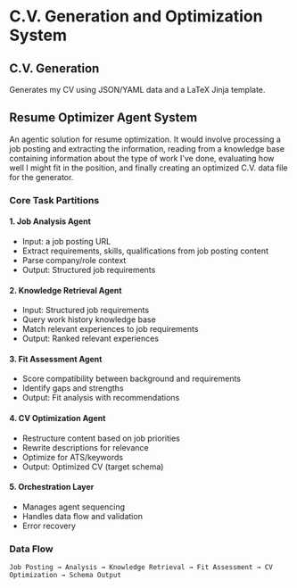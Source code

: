 # C.V. Generation and Optimization System

## C.V. Generation

Generates my CV using JSON/YAML data and a LaTeX Jinja template.

## Resume Optimizer Agent System

An agentic solution for resume optimization. It would involve processing a job
posting and extracting the information, reading from a knowledge base containing
information about the type of work I've done, evaluating how well I might fit in
the position, and finally creating an optimized C.V. data file for the generator.

### Core Task Partitions

#### 1. Job Analysis Agent

- Input: a job posting URL
- Extract requirements, skills, qualifications from job posting content
- Parse company/role context
- Output: Structured job requirements

#### 2. Knowledge Retrieval Agent  

- Input: Structured job requirements
- Query work history knowledge base
- Match relevant experiences to job requirements
- Output: Ranked relevant experiences

#### 3. Fit Assessment Agent

- Score compatibility between background and requirements
- Identify gaps and strengths
- Output: Fit analysis with recommendations

#### 4. CV Optimization Agent

- Restructure content based on job priorities
- Rewrite descriptions for relevance
- Optimize for ATS/keywords
- Output: Optimized CV (target schema)

#### 5. Orchestration Layer

- Manages agent sequencing
- Handles data flow and validation
- Error recovery

### Data Flow

```
Job Posting → Analysis → Knowledge Retrieval → Fit Assessment → CV Optimization → Schema Output
```
